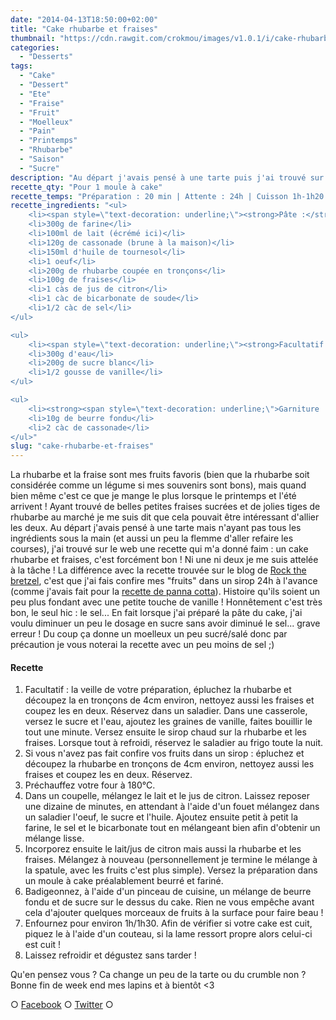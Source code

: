```yaml
---
date: "2014-04-13T18:50:00+02:00"
title: "Cake rhubarbe et fraises"
thumbnail: "https://cdn.rawgit.com/crokmou/images/v1.0.1/i/cake-rhubarbe-fraise.jpg"
categories:
  - "Desserts"
tags:
  - "Cake"
  - "Dessert"
  - "Ete"
  - "Fraise"
  - "Fruit"
  - "Moelleux"
  - "Pain"
  - "Printemps"
  - "Rhubarbe"
  - "Saison"
  - "Sucre"
description: "Au départ j'avais pensé à une tarte puis j'ai trouvé sur le web une recette qui m'a donné faim : un cake rhubarbe et fraises, c'est forcément bon !"
recette_qty: "Pour 1 moule à cake"
recette_temps: "Préparation : 20 min | Attente : 24h | Cuisson 1h-1h20 min"
recette_ingredients: "<ul>
	<li><span style=\"text-decoration: underline;\"><strong>Pâte :</strong></span></li>
	<li>300g de farine</li>
	<li>100ml de lait (écrémé ici)</li>
	<li>120g de cassonade (brune à la maison)</li>
	<li>150ml d'huile de tournesol</li>
	<li>1 oeuf</li>
	<li>200g de rhubarbe coupée en tronçons</li>
	<li>100g de fraises</li>
	<li>1 càs de jus de citron</li>
	<li>1 càc de bicarbonate de soude</li>
	<li>1/2 càc de sel</li>
</ul>

<ul>
	<li><span style=\"text-decoration: underline;\"><strong>Facultatif pour le sirop :</strong></span></li>
	<li>300g d'eau</li>
	<li>200g de sucre blanc</li>
	<li>1/2 gousse de vanille</li>
</ul>

<ul>
	<li><strong><span style=\"text-decoration: underline;\">Garniture :</span></strong></li>
	<li>10g de beurre fondu</li>
	<li>2 càc de cassonade</li>
</ul>"
slug: "cake-rhubarbe-et-fraises"
---
```


La rhubarbe et la fraise sont mes fruits favoris (bien que la rhubarbe soit considérée comme un légume si mes souvenirs sont bons), mais quand bien même c'est ce que je mange le plus lorsque le printemps et l'été arrivent ! Ayant trouvé de belles petites fraises sucrées et de jolies tiges de rhubarbe au marché je me suis dit que cela pouvait être intéressant d'allier les deux. Au départ j'avais pensé à une tarte mais n'ayant pas tous les ingrédients sous la main (et aussi un peu la flemme d'aller refaire les courses), j'ai trouvé sur le web une recette qui m'a donné faim : un cake rhubarbe et fraises, c'est forcément bon ! Ni une ni deux je me suis attelée à la tâche ! La différence avec la recette trouvée sur le blog de [Rock the bretzel](http://rockthebretzel.com/pain-a-la-rhubarbe-et-a-la-fraise-glacage-a-la-cannelle/), c'est que j'ai fais confire mes "fruits" dans un sirop 24h à l'avance (comme j'avais fait pour la [recette de panna cotta](https://crokmou.com/panna-cotta-vegan-a-la-vanille-et-sa-gelee-de-rhubarbe-vegan-vanilla-panna-cotta-with-rhubarb-jelly/ "Panna cotta vegan à la vanille et sa gelée de rhubarbe {Vegan vanilla panna cotta with rhubarb jelly}")). Histoire qu'ils soient un peu plus fondant avec une petite touche de vanille ! Honnêtement c'est très bon, le seul hic : le sel... En fait lorsque j'ai préparé la pâte du cake, j'ai voulu diminuer un peu le dosage en sucre sans avoir diminué le sel... grave erreur ! Du coup ça donne un moelleux un peu sucré/salé donc par précaution je vous noterai la recette avec un peu moins de sel ;)

#### Recette

1.  Facultatif : la veille de votre préparation, épluchez la rhubarbe et découpez la en tronçons de 4cm environ, nettoyez aussi les fraises et coupez les en deux. Réservez dans un saladier. Dans une casserole, versez le sucre et l'eau, ajoutez les graines de vanille, faites bouillir le tout une minute. Versez ensuite le sirop chaud sur la rhubarbe et les fraises. Lorsque tout à refroidi, réservez le saladier au frigo toute la nuit.
2.  Si vous n'avez pas fait confire vos fruits dans un sirop : épluchez et découpez la rhubarbe en tronçons de 4cm environ, nettoyez aussi les fraises et coupez les en deux. Réservez.
3.  Préchauffez votre four à 180°C.
4.  Dans un coupelle, mélangez le lait et le jus de citron. Laissez reposer une dizaine de minutes, en attendant à l'aide d'un fouet mélangez dans un saladier l'oeuf, le sucre et l'huile. Ajoutez ensuite petit à petit la farine, le sel et le bicarbonate tout en mélangeant bien afin d'obtenir un mélange lisse.
5.  Incorporez ensuite le lait/jus de citron mais aussi la rhubarbe et les fraises. Mélangez à nouveau (personnellement je termine le mélange à la spatule, avec les fruits c'est plus simple). Versez la préparation dans un moule à cake préalablement beurré et fariné.
6.  Badigeonnez, à l'aide d'un pinceau de cuisine, un mélange de beurre fondu et de sucre sur le dessus du cake. Rien ne vous empêche avant cela d'ajouter quelques morceaux de fruits à la surface pour faire beau !
7.  Enfournez pour environ 1h/1h30\. Afin de vérifier si votre cake est cuit, piquez le à l'aide d'un couteau, si la lame ressort propre alors celui-ci est cuit !
8.  Laissez refroidir et dégustez sans tarder !

Qu'en pensez vous ? Ca change un peu de la tarte ou du crumble non ? Bonne fin de week end mes lapins et à bientôt <3

○ [Facebook](https://www.facebook.com/crokmou.blog) ○ [Twitter](https://twitter.com/Crokmou) ○